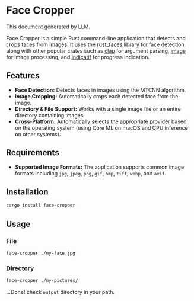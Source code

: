 # Face Cropper

This document generated by LLM.

Face Cropper is a simple Rust command-line application that detects and crops faces from images. It uses the [rust_faces](https://crates.io/crates/rust_faces) library for face detection, along with other popular crates such as [clap](https://crates.io/crates/clap) for argument parsing, [image](https://crates.io/crates/image) for image processing, and [indicatif](https://crates.io/crates/indicatif) for progress indication.

## Features

- **Face Detection:** Detects faces in images using the MTCNN algorithm.
- **Image Cropping:** Automatically crops each detected face from the image.
- **Directory & File Support:** Works with a single image file or an entire directory containing images.
- **Cross-Platform:** Automatically selects the appropriate provider based on the operating system (using Core ML on macOS and CPU inference on other systems).

## Requirements

- **Supported Image Formats:** The application supports common image formats including `jpg`, `jpeg`, `png`, `gif`, `bmp`, `tiff`, `webp`, and `avif`.

## Installation

```bash
cargo install face-cropper
```

## Usage
### File
```bash
face-cropper ./my-face.jpg
```
### Directory
```bash
face-cropper ./my-pictures/
```

...Done! check `output` directory in your path.
